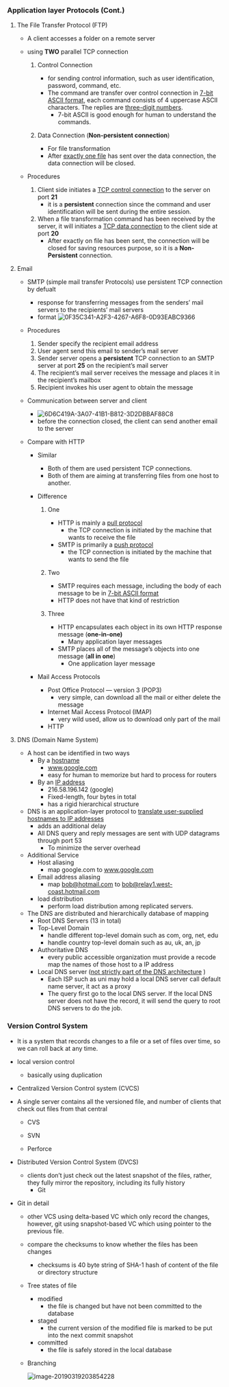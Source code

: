 ### Application layer Protocols (Cont.)

1. The File Transfer Protocol (FTP)

   - A client accesses a folder on a remote server

   - using **TWO** parallel TCP connection

     1. Control Connection
        - for sending control information, such as user identification, password, command, etc.
        - The command are transfer over control connection in <u>7-bit ASCII format</u>, each command consists of 4 uppercase ASCII characters. The replies are <u>three-digit numbers</u>.
          - 7-bit ASCII is good enough for human to understand the commands.

     2. Data Connection (**Non-persistent connection**)
        - For file transformation
        - After <u>exactly one file</u> has sent over the data connection, the data connection will be closed.

   - Procedures

     1. Client side initiates a <u>TCP control connection</u> to the server on port **21**
        - it is a **persistent** connection since the command and user identification will be sent during the entire session.
     2. When a file transformation command has been received by the server, it will initiates a <u>TCP data connection</u> to the client side at port **20**
        - After exactly on file has been sent, the connection will be closed for saving resources purpose, so it is a **Non-Persistent** connection.

2. Email

   - SMTP (simple mail transfer Protocols) use persistent TCP connection by defualt

     - response for transferring messages from the senders’ mail servers to the recipients’ mail servers
     - format
       ![0F35C341-A2F3-4267-A6F8-0D93EABC9366](assets/0F35C341-A2F3-4267-A6F8-0D93EABC9366.png)
   - Procedures
     1. Sender specify the recipient email address
     2. User agent send this email to sender’s mail server
     3. Sender server opens a **persistent** TCP connection to an SMTP server at port **25** on the recipient’s mail server
     4. The recipient’s mail server receives the message and places it in the recipient’s mailbox
     5. Recipient invokes his user agent to obtain the message
   - Communication between server and client
     - ![6D6C419A-3A07-41B1-B812-3D2DBBAF88C8](assets/6D6C419A-3A07-41B1-B812-3D2DBBAF88C8.png)
     - before the connection closed, the client can send another email to the server
   - Compare with HTTP
     - Similar

       - Both of them are used persistent TCP connections.
       - Both of them are aiming at transferring files from one host to another.
     - Difference
       1. One
          - HTTP is mainly a <u>pull protocol</u>
            - the TCP connection is initiated by the machine that wants to receive the file
          - SMTP is primarily a <u>push protocol</u>
            - the TCP connection is initiated by the machine that wants to send the file

       2. Two
          - SMTP requires each message, including the body of each message to be in <u>7-bit ASCII format</u>
          - HTTP does not have that kind of restriction
       3. Three
          - HTTP encapsulates each object in its own HTTP response message (**one-in-one)**
            - Many application layer messages
          - SMTP places all of the message’s objects into one message (**all in one**)
            - One application layer message
     - Mail Access Protocols
       - Post Office Protocol — version 3 (POP3)
         - very simple, can download all the mail or either delete the message
       - Internet Mail Access Protocol (IMAP)
         - very wild used, allow us to download only part of the mail
       - HTTP

3. DNS (Domain Name System)
   - A host can be identified in two ways
     - By a <u>hostname</u>
       - www.google.com
       - easy for human to memorize but hard to process for routers
     - By an <u>IP address</u>
       - 216.58.196.142 (google)
       - Fixed-length, four bytes in total
       - has a rigid hierarchical structure
   - DNS is an application-layer protocol to <u>translate user-supplied hostnames to IP addresses</u>
     - adds an additional delay
     - All DNS query and reply messages are sent with UDP datagrams through port 53
       - To minimize the server overhead
   - Additional Service
     - Host aliasing
       - map google.com to www.google.com
     - Email address aliasing
       - map bob@hotmail.com to bob@relay1.west-coast.hotmail.com
     - load distribution
       - perform load distribution among replicated servers.
   - The DNS are distributed and hierarchically database of mapping
     - Root DNS Servers (13 in total)
     - Top-Level Domain
       - handle different top-level domain such as com, org, net, edu
       - handle country top-level domain such as au, uk, an, jp
     - Authoritative DNS
       - every public accessible organization must provide a recode map the names of those host to a IP address
     - Local DNS server (<u>not strictly part of the DNS architecture</u> )
       - Each ISP  such as uni may hold a local DNS server call default name server, it act as a proxy
       - The query first go to the local DNS server. If the local DNS server does not have the record, it will send the query to root DNS servers to do the job.



### Version Control System

- It is a system that records changes to a file or a set of files over time, so we can roll back at any time.

- local version control

  - basically using duplication

- Centralized Version Control system (CVCS)

- A single server contains all the versioned file, and number of clients that check out files from that central

  - CVS

  - SVN

  - Perforce

- Distributed Version Control System (DVCS)
  - clients don’t just check out the latest snapshot of the files, rather, they fully mirror the repository, including its fully history
    - Git

- Git in detail
  - other VCS using delta-based VC which only record the changes, however, git using snapshot-based VC which using pointer to the previous file.

  - compare the checksums to know whether the  files has been changes

    - checksums is 40 byte string of SHA-1 hash of content of the file or directory structure

  - Tree states of file
    - modified 
      - the file is changed but have not been committed to the database
    - staged
      - the current version of the modified file is marked to be put into the next commit snapshot
    - committed
      - the file is safely stored in the local database

  - Branching

    ![image-20190319203854228](assets/image-20190319203854228.png)

